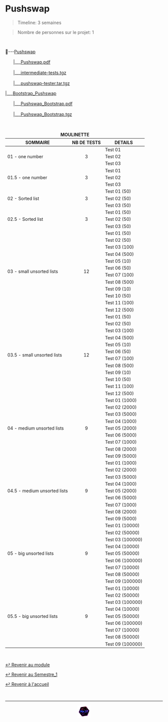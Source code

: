 # Pushswap

> Timeline: 3 semaines

> Nombre de personnes sur le projet: 1

<br>

📂---[Pushswap](https://github.com/Studio-17/Epitech-Subjects/tree/main/Semestre_1/B-CPE-110/Pushswap/Pushswap)

ㅤㅤ|\_\_\_[Pushswap.pdf](https://github.com/Studio-17/Epitech-Subjects/blob/main/Semestre_1/B-CPE-110/Pushswap/Pushswap/Pushswap.pdf)

ㅤㅤ|\_\_\_[intermediate-tests.tgz](https://github.com/Studio-17/Epitech-Subjects/blob/main/Semestre_1/B-CPE-110/Pushswap/Pushswap/intermediate-tests.tgz)

ㅤㅤ|\_\_\_[pushswap-tester.tar.tgz](https://github.com/Studio-17/Epitech-Subjects/blob/main/Semestre_1/B-CPE-110/Pushswap/Pushswap/pushswap-tester.tar.gz)

|\_\_\_[Bootstrap_Pushswap](https://github.com/Studio-17/Epitech-Subjects/tree/main/Semestre_1/B-CPE-110/Pushswap/Bootstrap_Pushswap)

ㅤㅤ|\_\_\_[Pushswap_Bootstrap.pdf](https://github.com/Studio-17/Epitech-Subjects/blob/main/Semestre_1/B-CPE-110/Pushswap/Bootstrap_Pushswap/Pushswap_Bootstrap.pdf)

ㅤㅤ|\_\_\_[Pushswap_Bootstrap.tgz](https://github.com/Studio-17/Epitech-Subjects/blob/main/Semestre_1/B-CPE-110/Pushswap/Bootstrap_Pushswap/Pushswap_Bootstrap.tgz)

<br>

<table align="center">
    <thead>
        <tr>
            <td colspan="3" align="center"><strong>MOULINETTE</strong></td>
        </tr>
        <tr>
            <th>SOMMAIRE</th>
            <th>NB DE TESTS</th>
            <th>DETAILS</th>
        </tr>
    </thead>
    <tbody>
        <tr>
            <td rowspan="3">01 - one number</td>
            <td rowspan="3" style="text-align: center;">3</td>
            <td>Test 01</td>
        </tr>
        <tr>
            <td>Test 02</td>
        </tr>
        <tr>
            <td>Test 03</td>
        </tr>
        <tr>
            <td rowspan="3">01.5 - one number</td>
            <td rowspan="3" style="text-align: center;">3</td>
            <td>Test 01</td>
        </tr>
        <tr>
            <td>Test 02</td>
        </tr>
        <tr>
            <td>Test 03</td>
        </tr>
        <tr>
            <td rowspan="3">02 - Sorted list</td>
            <td rowspan="3" style="text-align: center;">3</td>
            <td>Test 01 (50)</td>
        </tr>
        <tr>
            <td>Test 02 (50)</td>
        </tr>
        <tr>
            <td>Test 03 (50)</td>
        </tr>
        <tr>
            <td rowspan="3">02.5 - Sorted list</td>
            <td rowspan="3" style="text-align: center;">3</td>
            <td>Test 01 (50)</td>
        </tr>
        <tr>
            <td>Test 02 (50)</td>
        </tr>
        <tr>
            <td>Test 03 (50)</td>
        </tr>
        <tr>
            <td rowspan="12">03 - small unsorted lists</td>
            <td rowspan="12" style="text-align: center;">12</td>
            <td>Test 01 (50)</td>
        </tr>
        <tr>
            <td>Test 02 (50)</td>
        </tr>
        <tr>
            <td>Test 03 (100)</td>
        </tr>
        <tr>
            <td>Test 04 (500)</td>
        </tr>
        <tr>
            <td>Test 05 (10)</td>
        </tr>
        <tr>
            <td>Test 06 (50)</td>
        </tr>
        <tr>
            <td>Test 07 (100)</td>
        </tr>
        <tr>
            <td>Test 08 (500)</td>
        </tr>
        <tr>
            <td>Test 09 (10)</td>
        </tr>
        <tr>
            <td>Test 10 (50)</td>
        </tr>
        <tr>
            <td>Test 11 (100)</td>
        </tr>
        <tr>
            <td>Test 12 (500)</td>
        </tr>
        <tr>
            <td rowspan="12">03.5 - small unsorted lists</td>
            <td rowspan="12" style="text-align: center;">12</td>
            <td>Test 01 (50)</td>
        </tr>
        <tr>
            <td>Test 02 (50)</td>
        </tr>
        <tr>
            <td>Test 03 (100)</td>
        </tr>
        <tr>
            <td>Test 04 (500)</td>
        </tr>
        <tr>
            <td>Test 05 (10)</td>
        </tr>
        <tr>
            <td>Test 06 (50)</td>
        </tr>
        <tr>
            <td>Test 07 (100)</td>
        </tr>
        <tr>
            <td>Test 08 (500)</td>
        </tr>
        <tr>
            <td>Test 09 (10)</td>
        </tr>
        <tr>
            <td>Test 10 (50)</td>
        </tr>
        <tr>
            <td>Test 11 (100)</td>
        </tr>
        <tr>
            <td>Test 12 (500)</td>
        </tr>
        <tr>
            <td rowspan="9">04 - medium unsorted lists</td>
            <td rowspan="9" style="text-align: center;">9</td>
            <td>Test 01 (1000)</td>
        </tr>
        <tr>
            <td>Test 02 (2000)</td>
        </tr>
        <tr>
            <td>Test 03 (5000)</td>
        </tr>
        <tr>
            <td>Test 04 (1000)</td>
        </tr>
        <tr>
            <td>Test 05 (2000)</td>
        </tr>
        <tr>
            <td>Test 06 (5000)</td>
        </tr>
        <tr>
            <td>Test 07 (1000)</td>
        </tr>
        <tr>
            <td>Test 08 (2000)</td>
        </tr>
        <tr>
            <td>Test 09 (5000)</td>
        </tr>
        <tr>
            <td rowspan="9">04.5 - medium unsorted lists</td>
            <td rowspan="9" style="text-align: center;">9</td>
            <td>Test 01 (1000)</td>
        </tr>
        <tr>
            <td>Test 02 (2000)</td>
        </tr>
        <tr>
            <td>Test 03 (5000)</td>
        </tr>
        <tr>
            <td>Test 04 (1000)</td>
        </tr>
        <tr>
            <td>Test 05 (2000)</td>
        </tr>
        <tr>
            <td>Test 06 (5000)</td>
        </tr>
        <tr>
            <td>Test 07 (1000)</td>
        </tr>
        <tr>
            <td>Test 08 (2000)</td>
        </tr>
        <tr>
            <td>Test 09 (5000)</td>
        </tr>
        <tr>
            <td rowspan="9">05 - big unsorted lists</td>
            <td rowspan="9" style="text-align: center;">9</td>
            <td>Test 01 (10000)</td>
        </tr>
        <tr>
            <td>Test 02 (50000)</td>
        </tr>
        <tr>
            <td>Test 03 (100000)</td>
        </tr>
        <tr>
            <td>Test 04 (10000)</td>
        </tr>
        <tr>
            <td>Test 05 (50000)</td>
        </tr>
        <tr>
            <td>Test 06 (100000)</td>
        </tr>
        <tr>
            <td>Test 07 (10000)</td>
        </tr>
        <tr>
            <td>Test 08 (50000)</td>
        </tr>
        <tr>
            <td>Test 09 (100000)</td>
        </tr>
        <tr>
            <td rowspan="9">05.5 - big unsorted lists</td>
            <td rowspan="9" style="text-align: center;">9</td>
            <td>Test 01 (10000)</td>
        </tr>
        <tr>
            <td>Test 02 (50000)</td>
        </tr>
        <tr>
            <td>Test 03 (100000)</td>
        </tr>
        <tr>
            <td>Test 04 (10000)</td>
        </tr>
        <tr>
            <td>Test 05 (50000)</td>
        </tr>
        <tr>
            <td>Test 06 (100000)</td>
        </tr>
        <tr>
            <td>Test 07 (10000)</td>
        </tr>
        <tr>
            <td>Test 08 (50000)</td>
        </tr>
        <tr>
            <td>Test 09 (100000)</td>
        </tr>
    </tbody>
</table>

<br>

[↩️ Revenir au module](https://github.com/Studio-17/Epitech-Subjects/tree/main/Semestre_1/B-CPE-110)

[↩️ Revenir au Semestre_1](https://github.com/Studio-17/Epitech-Subjects/tree/main/Semestre_1)

[↩️ Revenir à l'accueil](https://github.com/Studio-17/Epitech-Subjects)

<br>

---

<div align="center">

<a href="https://github.com/Studio-17" target="_blank"><img src="../../../voc17.gif" width="40"></a>

</div>
